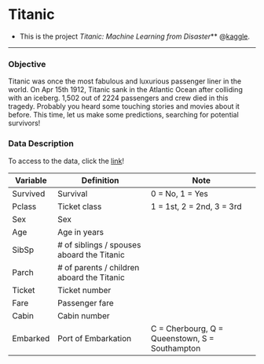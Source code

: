 # Titanic
+ This is the project _Titanic: Machine Learning from Disaster_** @[kaggle](https://www.kaggle.com/c/titanic).
-------
### Objective
Titanic was once the most fabulous and luxurious passenger liner in the world. On Apr 15th 1912, Titanic sank in the Atlantic Ocean after colliding with an iceberg. 1,502 out of 2224 passengers and crew died in this tragedy. Probably you heard some touching stories and movies about it before. This time, let us make some predictions, searching for potential survivors!

### Data Description

To access to the data, click the [link](https://www.kaggle.com/c/titanic/data)!

Variable|Definition|Note
---|---|---
Survived|Survival|0 = No, 1 = Yes
Pclass|Ticket class|1 = 1st, 2 = 2nd, 3 = 3rd
Sex|Sex| 
Age|Age in years|
SibSp|# of siblings / spouses aboard the Titanic|
Parch|# of parents / children aboard the Titanic|
Ticket|Ticket number|
Fare|Passenger fare|
Cabin|Cabin number|
Embarked|Port of Embarkation|C = Cherbourg, Q = Queenstown, S = Southampton
